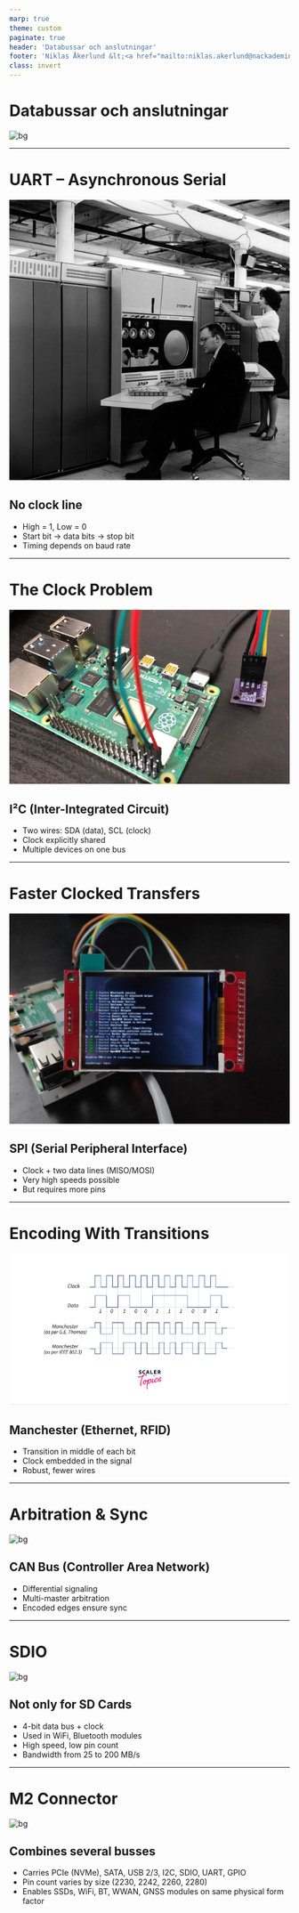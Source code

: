 ```yaml
---
marp: true
theme: custom
paginate: true
header: 'Databussar och anslutningar'
footer: 'Niklas Åkerlund &lt;<a href="mailto:niklas.akerlund@nackademin.se">niklas.akerlund@nackademin.se</a>&gt;'
class: invert
---
```


# Databussar och anslutningar

![bg](assets/chapter1/logic_analyzer.jpg)

<!--
Chapter 5: Encoding & Timing
Signals by themselves are meaningless. Timing and encoding make data recoverable.
We’ll walk through UART, I²C, SPI, Manchester, and CAN.
-->

---

# UART – Asynchronous Serial

![bg](assets/chapter1/GordonBell-InventorOfUart.jpg)

## No clock line

- High = 1, Low = 0
- Start bit → data bits → stop bit
- Timing depends on baud rate

<!--
UART is the simplest: just voltage levels over time.
Receiver trusts the sender’s timing.
Long runs risk drift if clocks differ.
Invented by Gordon Bell who died in 2024
-->

---

# The Clock Problem

![bg](assets/chapter1/i2c-raspberry.jpg)

## I²C (Inter-Integrated Circuit)

- Two wires: SDA (data), SCL (clock)
- Clock explicitly shared
- Multiple devices on one bus

<!--
I²C solves sync by including a clock line.
Everyone listens on the same timing beat.
-->

---

# Faster Clocked Transfers

![bg](assets/chapter1/SPI-monitor.jpg)

## SPI (Serial Peripheral Interface)

- Clock + two data lines (MISO/MOSI)
- Very high speeds possible
- But requires more pins

<!--
SPI trades pins for performance.
A common choice for sensors needing speed.
-->

---

# Encoding With Transitions

![bg](assets/chapter1/manchest-er-encoding-and-decoding.webp)

## Manchester (Ethernet, RFID)

- Transition in middle of each bit
- Clock embedded in the signal
- Robust, fewer wires

<!--
Manchester encoding solves timing without a separate clock line.
Used in classic Ethernet, RFID tags.
-->

---

# Arbitration & Sync

![bg](assets/chapter1/can_frame.jpg)

## CAN Bus (Controller Area Network)

- Differential signaling
- Multi-master arbitration
- Encoded edges ensure sync

<!--
CAN is designed for noisy environments.
Differential signaling and arbitration make it reliable in cars and industry.
-->

---

# SDIO

![bg](assets/chapter1/sdio-wifi.jpg)

## Not only for SD Cards

- 4-bit data bus + clock
- Used in WiFi, Bluetooth modules
- High speed, low pin count
- Bandwidth from 25 to 200 MB/s

<!--
CAN is designed for noisy environments.
Differential signaling and arbitration make it reliable in cars and industry.
-->

---

# M2 Connector

![bg](assets/chapter1/m2-adapter.jpg)

## Combines several busses

- Carries PCIe (NVMe), SATA, USB 2/3, I2C, SDIO, UART, GPIO
- Pin count varies by size (2230, 2242, 2260, 2280)
- Enables SSDs, WiFi, BT, WWAN, GNSS modules on same physical form factor
